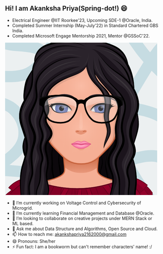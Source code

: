 ## Hi! I am Akanksha Priya(Spring-dot!)  :smile:
- Electrical Engineer @IIT Roorkee'23, Upcoming SDE-1 @Oracle, India.
- Completed Summer Internship (May-July'22) in Standard Chartered GBS India.
- Completed Microsoft Engage Mentorship 2021, Mentor @GSSoC'22.

![github profile logo](https://github.com/Spring-dot/Spring-dot/blob/master/myAvatar.png)


- 🔭 I’m currently working on Voltage Control and Cybersecurity of Microgrid.
- 🌱 I’m currently learning Financial Management and Database @Oracle. 
- 👯 I’m looking to collaborate on creative projects under MERN Stack or ML based.
- 💬 Ask me about Data Structure and Algorithms, Open Source and Cloud.
- 📫 How to reach me: akankshapriya2162000@gmail.com 
- 😄 Pronouns: She/her
- ⚡ Fun fact: I am a bookworm but can't remember characters' name! :/
<!--
**Spring-dot/Spring-dot** is a ✨ _special_ ✨ repository because its `README.md` (this file) appears on your GitHub profile.

Here are some ideas to get you started:

- 🔭 I’m currently working on ...
- 🌱 I’m currently learning ...
- 👯 I’m looking to collaborate on ...
- 🤔 I’m looking for help with ...
- 💬 Ask me about ...
- 📫 How to reach me: ...
- 😄 Pronouns: ...
- ⚡ Fun fact: ...
-->
